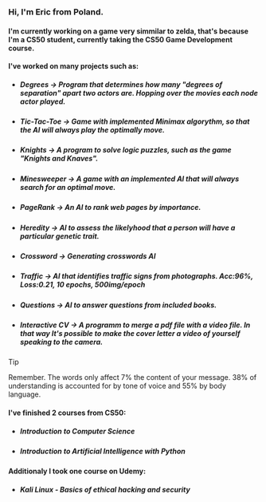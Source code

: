 <!--
**GrandEchoWhiskey/GrandEchoWhiskey** is a ✨ _special_ ✨ repository because its `README.md` (this file) appears on your GitHub profile.

Here are some ideas to get you started:

- 🔭 I’m currently working on ...
- 🌱 I’m currently learning ...
- 👯 I’m looking to collaborate on ...
- 🤔 I’m looking for help with ...
- 💬 Ask me about ...
- 📫 How to reach me: ...
- 😄 Pronouns: ...
- ⚡ Fun fact: ...
-->

### Hi, I'm Eric from Poland.
#### I'm currently working on a game very simmilar to zelda, that's because I'm a CS50 student, currently taking the CS50 Game Development course.
#### I've worked on many projects such as:
  - ##### Degrees         -> Program that determines how many "degrees of separation" apart two actors are. Hopping over the movies each node actor played.
  - ##### Tic-Tac-Toe     -> Game with implemented Minimax algorythm, so that the AI will always play the optimally move.
  - ##### Knights         -> A program to solve logic puzzles, such as the game "Knights and Knaves".
  - ##### Minesweeper     -> A game with an implemented AI that will always search for an optimal move.
  - ##### PageRank        -> An AI to rank web pages by importance.
  - ##### Heredity        -> AI to assess the likelyhood that a person will have a particular genetic trait.
  - ##### Crossword       -> Generating crosswords AI
  - ##### Traffic         -> AI that identifies traffic signs from photographs. Acc:96%, Loss:0.21, 10 epochs, 500img/epoch
  - ##### Questions       -> AI to answer questions from included books.
  - ##### Interactive CV  -> A programm to merge a pdf file with a video file. In that way It's possible to make the cover letter a video of yourself speaking to the camera. 
> [!TIP]
> Remember. The words only affect 7% the content of your message. 38% of understanding is accounted for by tone of voice and 55% by body language.
#### I've finished 2 courses from CS50:
  - ##### Introduction to Computer Science
  - ##### Introduction to Artificial Intelligence with Python
#### Additionaly I took one course on Udemy:
  - ##### Kali Linux - Basics of ethical hacking and security
